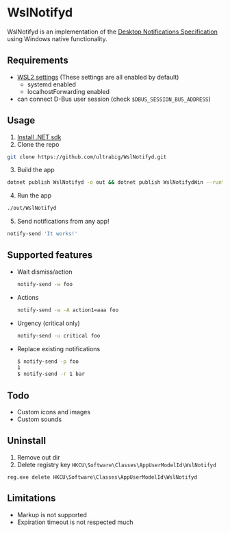 # WslNotifyd

WslNotifyd is an implementation of the [Desktop Notifications Specification](https://specifications.freedesktop.org/notification-spec/notification-spec-latest.html) using Windows native functionality.

## Requirements

- [WSL2 settings](https://learn.microsoft.com/en-us/windows/wsl/wsl-config) (These settings are all enabled by default)
  - systemd enabled
  - localhostForwarding enabled
- can connect D-Bus user session (check `$DBUS_SESSION_BUS_ADDRESS`)

## Usage

1. [Install .NET sdk](https://learn.microsoft.com/en-us/dotnet/core/install/linux)
2. Clone the repo
  ```sh
  git clone https://github.com/ultrabig/WslNotifyd.git
  ```
3. Build the app
  ```sh
  dotnet publish WslNotifyd -o out && dotnet publish WslNotifydWin --runtime win-x64 -o out/WslNotifydWin --self-contained
  ```
4. Run the app
  ```sh
  ./out/WslNotifyd
  ```
5. Send notifications from any app!
  ```sh
  notify-send 'It works!'
  ```

## Supported features

- Wait dismiss/action
  ```sh
  notify-send -w foo
  ```
- Actions
  ```sh
  notify-send -w -A action1=aaa foo
  ```
- Urgency (critical only)
  ```sh
  notify-send -u critical foo
  ```
- Replace existing notifications
  ```sh
  $ notify-send -p foo
  1
  $ notify-send -r 1 bar
  ```

## Todo

- Custom icons and images
- Custom sounds

## Uninstall

1. Remove out dir
2. Delete registry key `HKCU\Software\Classes\AppUserModelId\WslNotifyd`
  ```
  reg.exe delete HKCU\Software\Classes\AppUserModelId\WslNotifyd
  ```
## Limitations

- Markup is not supported
- Expiration timeout is not respected much
